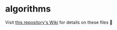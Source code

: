 # algorithms

Visit [this repository's Wiki](https://github.com/Bubblemelon/algorithms/wiki) for details on these files :speech_balloon: 
